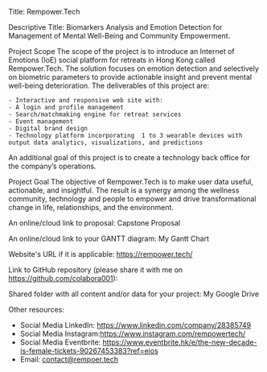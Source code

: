 
Title: Rempower.Tech 

Descriptive Title: Biomarkers Analysis and Emotion Detection for Management of Mental Well-Being and Community Empowerment.

Project Scope
  The scope of the project is to introduce an Internet of Emotions (IoE) social platform for retreats in Hong Kong called Rempower.Tech. 
  The solution focuses on emotion detection and selectively on biometric parameters to provide actionable insight and prevent mental well-being deterioration. 
  The deliverables of this project are: 
  
    - Interactive and responsive web site with:
    - A login and profile management
    - Search/matchmaking engine for retreat services
    - Event management
    - Digital brand design
    - Technology platform incorporating  1 to 3 wearable devices with output data analytics, visualizations, and predictions
    
An additional goal of this project is to create a technology back office for the company’s operations.

Project Goal
  The objective of Rempower.Tech is to make user data useful, actionable, and insightful. The result is a synergy among the wellness community, technology and people to empower and drive transformational change in life, relationships, and the environment.

An online/cloud link to proposal: Capstone Proposal

An online/cloud link to your GANTT diagram: My Gantt Chart

Website's URL if it is applicable: https://rempower.tech/

Link to GitHub repository (please share it with me on https://github.com/colabora001): 

Shared folder with all content and/or data for your project: My Google Drive 

Other resources: 
  - Social Media LinkedIn: https://www.linkedin.com/company/28385749
  - Social Media Instagram:https://www.instagram.com/rempowertech/
  - Social Media Eventbrite: https://www.eventbrite.hk/e/the-new-decade-is-female-tickets-90267453383?ref=eios
  - Email: contact@rempoer.tech
